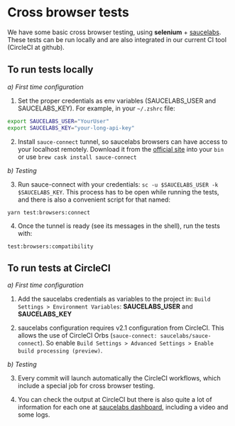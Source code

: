 
# Cross browser tests

We have some basic cross browser testing, using **selenium** + [saucelabs](https://saucelabs.com/). These tests can be run locally and are also integrated in our current CI tool (CircleCI at github).

## To run tests locally

*a) First time configuration*

1. Set the proper credentials as env variables (SAUCELABS_USER and SAUCELABS_KEY). For example, in your `~/.zshrc` file:

  ```bash
  export SAUCELABS_USER="YourUser"
  export SAUCELABS_KEY="your-long-api-key"
  ```

2. Install `sauce-connect` tunnel, so saucelabs browsers can have access to your localhost remotely. Download it from the [official site](https://wiki.saucelabs.com/display/DOCS/Sauce+Connect+Proxy) into your `bin` or use `brew cask install sauce-connect`

*b) Testing*

3. Run sauce-connect with your credentials: `sc -u $SAUCELABS_USER -k $SAUCELABS_KEY`. This process has to be open while running the tests, and there is also a convenient script for that named:

  ```
  yarn test:browsers:connect
  ```

4. Once the tunnel is ready (see its messages in the shell), run the tests with:

  ```
  test:browsers:compatibility
  ```


## To run tests at CircleCI

*a) First time configuration*

1. Add the saucelabs credentials as variables to the project in:
  `Build Settings > Environment Variables`: **SAUCELABS_USER** and **SAUCELABS_KEY**

2. saucelabs configuration requires v2.1 configuration from CircleCI. This allows the use of CircleCI Orbs (`sauce-connect: saucelabs/sauce-connect`). So enable `Build Settings > Advanced Settings > Enable build processing (preview)`.

*b) Testing*

3. Every commit will launch automatically the CircleCI workflows, which include a special job for cross browser testing.

4. You can check the output at CircleCI but there is also quite a lot of information for each one at [saucelabs dashboard](https://app.saucelabs.com/dashboard/tests), including a video and some logs.
